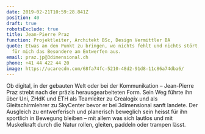 ```yaml
---
date: 2019-02-21T10:59:28.841Z
position: 40
draft: true
robotsExclude: true
title: Jean-Pierre Praz
function: Projektleiter, Architekt BSc, Design Vermittler BA
quote: Etwas an den Punkt zu bringen, wo nichts fehlt und nichts stört, macht
  für mich das Besondere am Entwerfen aus.
email: praz.jp@3dimensional.ch
phone: +41 44 422 44 20
image: https://ucarecdn.com/68fa74fc-5210-48d2-91d8-11c86a74dba6/
---
```

Ob digital, in der gebauten Welt oder bei der Kommunikation – Jean-Pierre Praz strebt nach der präzis herausgearbeiteten Form. Sein Weg führte ihn über Uni, ZHdK und ETH als Teamleiter zu Crealogix und als Gleitschirmlehrer zu SkyCenter bevor er bei 3dimensional sanft landete. Der Ausgleich zu entwerferisch und planerisch beweglich sein heisst für ihn sportlich in Bewegung bleiben – mit allem was sich lautlos und mit Muskelkraft durch die Natur rollen, gleiten, paddeln oder trampen lässt.
